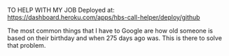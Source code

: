 TO HELP WITH MY JOB
Deployed at: https://dashboard.heroku.com/apps/hbs-call-helper/deploy/github

The most common things that I have to Google are how old someone is based on their birthday and when 275 days ago was. This is there to solve that problem.

